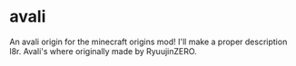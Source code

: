 # avali
An avali origin for the minecraft origins mod! I'll make a proper description l8r. Avali's where originally made by RyuujinZERO.
